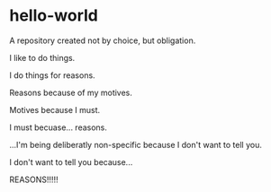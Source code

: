 # hello-world
A repository created not by choice, but obligation.

I like to do things.

I do things for reasons.

Reasons because of my motives.

Motives because I must.

I must becuase... reasons.

...I'm being deliberatly non-specific because I don't want to tell you.

I don't want to tell you because...


REASONS!!!!!
